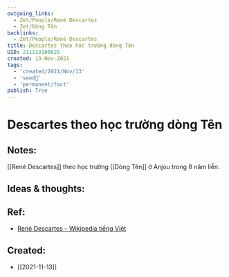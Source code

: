 ```yaml
---
outgoing_links:
  - Zet/People/René Descartes
  - Zet/Dòng Tên
backlinks:
  - Zet/People/René Descartes
title: Descartes theo học trường dòng Tên
UID: 211113160025
created: 13-Nov-2021
tags:
  - 'created/2021/Nov/13'
  - 'seed🥜'
  - 'permanent/fact'
publish: True
---
```

# Descartes theo học trường dòng Tên

## Notes:
[[René Descartes]] theo học trường [[Dòng Tên]] ở Anjou trong 8 năm liền.

## Ideas & thoughts:

## Ref:
- [René Descartes – Wikipedia tiếng Việt](https://vi.wikipedia.org/wiki/Ren%C3%A9_Descartes)

## Created:
- [[2021-11-13]]
